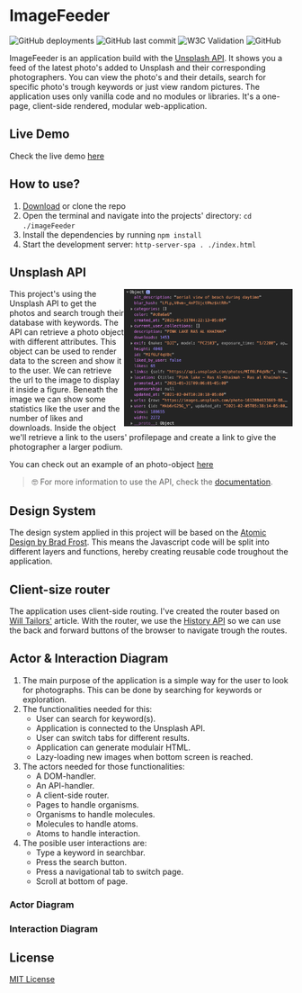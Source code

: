 # ImageFeeder
![GitHub deployments](https://img.shields.io/github/deployments/MarvinMichel/imageFeeder/github-pages)
![GitHub last commit](https://img.shields.io/github/last-commit/MarvinMichel/imageFeeder)
![W3C Validation](https://img.shields.io/w3c-validation/default?targetUrl=https%3A%2F%2Fmarvinmichel.github.io%2FimageFeeder%2F)
![GitHub](https://img.shields.io/github/license/MarvinMichel/imageFeeder)

ImageFeeder is an application build with the [Unsplash API](https://github.com/unsplash/unsplash-js). It shows you a feed of the latest photo's added to Unsplash and their corresponding photographers. You can view the photo's and their details, search for specific photo's trough keywords or just view random pictures. The application uses only vanilla code and no modules or libraries. It's a one-page, client-side rendered, modular web-application.

## Live Demo
Check the live demo [here](https://marvinmichel.github.io/imageFeeder/)

## How to use?
1. [Download](https://github.com/MarvinMichel/imageFeeder/archive/master.zip) or clone the repo
2. Open the terminal and navigate into the projects' directory: `cd ./imageFeeder`
3. Install the dependencies by running `npm install`
4. Start the development server: `http-server-spa . ./index.html`


## Unsplash API
<img src="./docs/images/api-object-preview.png" alt="Preview of object returned by API" width="300px" align="right">
This project's using the Unsplash API to get the photos and search trough their database with keywords. The API can retrieve a photo object with different attributes. This object can be used to render data to the screen and show it to the user. We can retrieve the url to the image to display it inside a figure. Beneath the image we can show some statistics like the user and the number of likes and downloads. Inside the object we'll retrieve a link to the users' profilepage and create a link to give the photographer a larger podium. 

You can check out an example of an photo-object [here](docs/object-example.json)

>🤓 For more information to use the API, check the [documentation](https://unsplash.com/documentation).


## Design System
The design system applied in this project will be based on the [Atomic Design by Brad Frost](https://bradfrost.com/blog/post/atomic-web-design/). This means the Javascript code will be split into different layers and functions, hereby creating reusable code troughout the application.

## Client-size router
The application uses client-side routing. I've created the router based on [Will Tailors'](https://www.willtaylor.blog/client-side-routing-in-vanilla-js/) article. With the router, we use the [History API](https://developer.mozilla.org/en-US/docs/Web/API/History_API) so we can use the back and forward buttons of the browser to navigate trough the routes.

## Actor & Interaction Diagram
1. The main purpose of the application is a simple way for the user to look for photographs. This can be done by searching for keywords or exploration.
2. The functionalities needed for this:
    - User can search for keyword(s).
    - Application is connected to the Unsplash API.
    - User can switch tabs for different results.
    - Application can generate modulair HTML.
    - Lazy-loading new images when bottom screen is reached.
3. The actors needed for those functionalities:
    - A DOM-handler.
    - An API-handler.
    - A client-side router.
    - Pages to handle organisms.
    - Organisms to handle molecules.
    - Molecules to handle atoms.
    - Atoms to handle interaction.
4. The posible user interactions are:
    - Type a keyword in searchbar.
    - Press the search button.
    - Press a navigational tab to switch page.
    - Scroll at bottom of page.

### Actor Diagram

### Interaction Diagram

## License
[MIT License](LICENSE)
